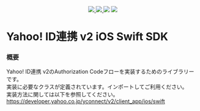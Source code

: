 <p align="center">
  <a href="https://github.com/yahoojapan/yjlogin-ios-sdk/blob/master/LICENSE.txt">
     <img src="https://img.shields.io/badge/License-Apache%202.0-blue.svg?style=flat-square"/>
  </a>
  <a href="https://github.com/Carthage/Carthage">
     <img src="https://img.shields.io/badge/Carthage-compatible-4BC51D.svg?style=flat"/>
  </a>
  <img src="https://img.shields.io/badge/platforms-iOS%2010.0+-333332.svg"/>
  <a href="https://github.com/yahoojapan/yjlogin-ios-sdk/actions">
     <img src="https://github.com/yahoojapan/yjlogin-ios-sdk/workflows/CI/badge.svg"/>
  </a>
</p>

# Yahoo! ID連携 v2 iOS Swift SDK

### 概要
Yahoo! ID連携 v2のAuthorization Codeフローを実装するためのライブラリーです。  
実装に必要なクラスが定義されています。インポートしてご利用ください。  
実装方法に関しては以下を参照してください。  
https://developer.yahoo.co.jp/yconnect/v2/client_app/ios/swift  
